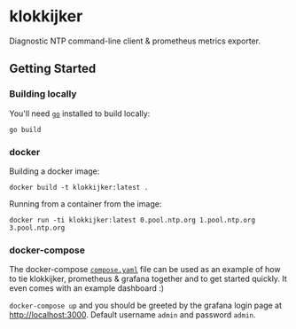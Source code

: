 # klokkijker

Diagnostic NTP command-line client & prometheus metrics exporter.


## Getting Started


### Building locally

You'll need [`go`](https://go.dev) installed to build locally:

`go build`


### docker

Building a docker image:

`docker build -t klokkijker:latest .`

Running from a container from the image:

`docker run -ti klokkijker:latest 0.pool.ntp.org 1.pool.ntp.org 3.pool.ntp.org`


### docker-compose

The docker-compose [`compose.yaml`](./compose.yaml) file can be used as an
example of how to tie klokkijker, prometheus & grafana together and to get
started quickly. It even comes with an example dashboard :)

`docker-compose up` and you should be greeted by the grafana login page at
[http://localhost:3000](http://localhost:3000). Default username `admin` and
password `admin`.
